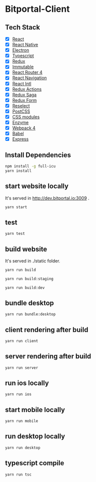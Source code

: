 # Bitportal-Client

## Tech Stack
- [x] [React](https://facebook.github.io/react/)
- [x] [React Native](https://facebook.github.io/react-native/)
- [x] [Electron](https://electronjs.org/)
- [x] [Typescript](https://www.typescriptlang.org/)
- [x] [Redux](https://github.com/reactjs/redux)
- [x] [Immutable](http://facebook.github.io/immutable-js)
- [x] [React Router 4](https://reacttraining.com/react-router/)
- [x] [React Navigation](https://reactnavigation.org/)
- [x] [React Intl](https://github.com/yahoo/react-intl)
- [x] [Redux Actions](https://github.com/acdlite/redux-actions)
- [x] [Redux Saga](https://github.com/yelouafi/redux-saga)
- [x] [Redux Form](http://redux-form.com)
- [x] [Reselect](https://github.com/reactjs/reselect)
- [x] [PostCSS](https://github.com/postcss/postcss)
- [x] [CSS modules](https://github.com/outpunk/postcss-modules)
- [x] [Enzyme](https://github.com/airbnb/enzyme)
- [x] [Webpack 4](https://webpack.js.org)
- [x] [Babel](https://babeljs.io/)
- [x] [Express](https://github.com/expressjs/express)

## Install Dependencies
```sh
npm install -g full-icu
yarn install
```

## start website locally
It's served in http://dev.bitportal.io:3009 .
```sh
yarn start
```

## test
```sh
yarn test
```

## build website
It's served in ./static folder.
```sh
yarn run build
```
```sh
yarn run build:staging
```
```sh
yarn run build:dev
```

## bundle desktop
```sh
yarn run bundle:desktop
```

## client rendering after build
```sh
yarn run client
```

## server rendering after build
```sh
yarn run server
```

## run ios locally
```sh
yarn run ios
```

## start mobile locally
```sh
yarn run mobile
```

## run desktop locally
```sh
yarn run desktop
```

## typescript compile
```sh
yarn run tsc
```
